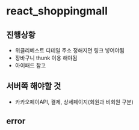 # react_shoppingmall

## 진행상황

- 위클리베스트 디테일 주소 정해지면 링크 넣어야됨
- 장바구니 thunk 이용 해야됨
- 아이패드 참고

## 서버쪽 해야할 것

- 카카오페이API, 결제, 상세페이지(회원과 비회원 구분)

## error
